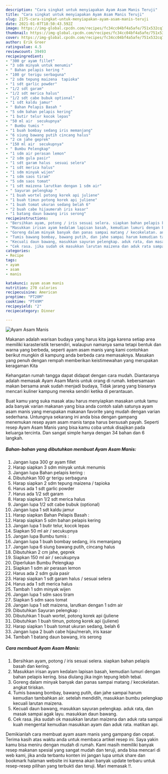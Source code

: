 ```yaml
---
description: "Cara singkat untuk menyiapakan Ayam Asam Manis Teruji"
title: "Cara singkat untuk menyiapakan Ayam Asam Manis Teruji"
slug: 2175-cara-singkat-untuk-menyiapakan-ayam-asam-manis-teruji
date: 2021-01-07T18:50:43.592Z
image: https://img-global.cpcdn.com/recipes/fc34cc04bf4a5afe/751x532cq70/ayam-asam-manis-foto-resep-utama.jpg
thumbnail: https://img-global.cpcdn.com/recipes/fc34cc04bf4a5afe/751x532cq70/ayam-asam-manis-foto-resep-utama.jpg
cover: https://img-global.cpcdn.com/recipes/fc34cc04bf4a5afe/751x532cq70/ayam-asam-manis-foto-resep-utama.jpg
author: Erik Greer
ratingvalue: 4.5
reviewcount: 39493
recipeingredient:
- "300 gr ayam fillet"
- "3 sdm minyak untuk menumis"
- " Bahan pelapis kering "
- "100 gr terigu serbaguna"
- "2 sdm tepung maizena  tapioka"
- "1 sdt garlic powder"
- "1/2 sdt garam"
- "1/2 sdt merica halus"
- "1/2 sdt cabe bubuk optional"
- "1 sdt kaldu jamur"
- " Bahan Pelapis Basah "
- "5 sdm bahan pelapis kering"
- "1 butir telur kocok lepas"
- "50 ml air  secukupnya"
- " Bumbu tumis "
- "1 buah bombay sedang iris memanjang"
- "6 siung bawang putih cincang halus"
- "2 cm jahe geprek"
- "150 ml air  secukupnya"
- " Bumbu Pelengkap"
- "1 sdm air perasan lemon"
- "2 sdm gula pasir"
- "1 sdt garam halus  sesuai selera"
- "1 sdt merica halus"
- "1 sdm minyak wijen"
- "1 sdm saos tiram"
- "5 sdm saos tomat"
- "1 sdt maizena larutkan dengan 1 sdm air"
- " Sayuran pelengkap "
- "1 buah wortel potong korek api juliene"
- "1 buah timun potong korek api juliene"
- "1 buah tomat ukuran sedang belah 6"
- "2 buah cabe hijaumerah iris kasar"
- "1 batang daun bawang iris serong"
recipeinstructions:
- "Bersihkan ayam, potong / iris sesuai selera. siapkan bahan pelapis basah dan kering."
- "Masukkan irisan ayam kedalam lapisan basah, kemudian lumuri dengan bahan pelapis kering. bisa diulang jika ingin tepung lebih tebal."
- "Goreng dalam minyak banyak dan panas sampai matang / kecokelatan. angkat tiriskan."
- "Tumis bawang bombay, bawang putih, dan jahe sampai harum kemudian tambahkan air. setelah mendidih, masukkan bumbu pelengkap kecuali larutan maizena."
- "Kecuali daun bawang, masukkan sayuran pelengkap. aduk rata, dan masak sampai agak layu. masukkan daun bawang."
- "Cek rasa. jika sudah ok masukkan larutan maizena dan aduk rata sampai kuah mengental kemudian masukkan ayam dan aduk rata. matikan api."
categories:
- Recipe
tags:
- ayam
- asam
- manis

katakunci: ayam asam manis 
nutrition: 270 calories
recipecuisine: American
preptime: "PT20M"
cooktime: "PT49M"
recipeyield: "2"
recipecategory: Dinner

---
```



![Ayam Asam Manis](https://img-global.cpcdn.com/recipes/fc34cc04bf4a5afe/751x532cq70/ayam-asam-manis-foto-resep-utama.jpg)

Makanan adalah warisan budaya yang harus kita jaga karena setiap area memiliki karasteristik tersendiri, walaupun namanya sama tetapi bentuk dan warna yang berbeda, seperti ayam asam manis yang kami contohkan berikut mungkin di kampung anda berbeda cara memasaknya. Masakan yang penuh dengan rempah memberikan keistimewahan yang merupakan keragaman Kita



Kehangatan rumah tangga dapat didapat dengan cara mudah. Diantaranya adalah memasak Ayam Asam Manis untuk orang di rumah. kebersamaan makan bersama anak sudah menjadi budaya, Tidak jarang yang biasanya mencari kuliner kampung mereka sendiri ketika di perantauan.

Buat kamu yang suka masak atau harus menyiapkan masakan untuk tamu ada banyak varian makanan yang bisa anda contoh salah satunya ayam asam manis yang merupakan makanan favorite yang mudah dengan varian sederhana. Untungnya sekarang ini anda bisa dengan gampang menemukan resep ayam asam manis tanpa harus bersusah payah.
Seperti resep Ayam Asam Manis yang bisa kamu coba untuk disajikan pada keluarga tercinta. Dan sangat simple hanya dengan 34 bahan dan 6 langkah.


<!--inarticleads1-->

##### Bahan-bahan yang dibutuhkan membuat Ayam Asam Manis:

1. Jangan lupa 300 gr ayam fillet
1. Harap siapkan 3 sdm minyak untuk menumis
1. Jangan lupa  Bahan pelapis kering :
1. Dibutuhkan 100 gr terigu serbaguna
1. Harap siapkan 2 sdm tepung maizena / tapioka
1. Harus ada 1 sdt garlic powder
1. Harus ada 1/2 sdt garam
1. Harap siapkan 1/2 sdt merica halus
1. Jangan lupa 1/2 sdt cabe bubuk (optional)
1. Jangan lupa 1 sdt kaldu jamur
1. Harap siapkan  Bahan Pelapis Basah :
1. Harap siapkan 5 sdm bahan pelapis kering
1. Jangan lupa 1 butir telur, kocok lepas
1. Siapkan 50 ml air / secukupnya
1. Jangan lupa  Bumbu tumis :
1. Jangan lupa 1 buah bombay sedang, iris memanjang
1. Jangan lupa 6 siung bawang putih, cincang halus
1. Dibutuhkan 2 cm jahe, geprek
1. Siapkan 150 ml air / secukupnya
1. Diperlukan  Bumbu Pelengkap
1. Siapkan 1 sdm air perasan lemon
1. Harus ada 2 sdm gula pasir
1. Harap siapkan 1 sdt garam halus / sesuai selera
1. Harus ada 1 sdt merica halus
1. Tambah 1 sdm minyak wijen
1. Jangan lupa 1 sdm saos tiram
1. Siapkan 5 sdm saos tomat
1. Jangan lupa 1 sdt maizena, larutkan dengan 1 sdm air
1. Dibutuhkan  Sayuran pelengkap :
1. Dibutuhkan 1 buah wortel, potong korek api (juliene
1. Dibutuhkan 1 buah timun, potong korek api (juliene)
1. Harap siapkan 1 buah tomat ukuran sedang, belah 6
1. Jangan lupa 2 buah cabe hijau/merah, iris kasar
1. Tambah 1 batang daun bawang, iris serong




<!--inarticleads2-->

##### Cara membuat  Ayam Asam Manis:

1. Bersihkan ayam, potong / iris sesuai selera. siapkan bahan pelapis basah dan kering.
1. Masukkan irisan ayam kedalam lapisan basah, kemudian lumuri dengan bahan pelapis kering. bisa diulang jika ingin tepung lebih tebal.
1. Goreng dalam minyak banyak dan panas sampai matang / kecokelatan. angkat tiriskan.
1. Tumis bawang bombay, bawang putih, dan jahe sampai harum kemudian tambahkan air. setelah mendidih, masukkan bumbu pelengkap kecuali larutan maizena.
1. Kecuali daun bawang, masukkan sayuran pelengkap. aduk rata, dan masak sampai agak layu. masukkan daun bawang.
1. Cek rasa. jika sudah ok masukkan larutan maizena dan aduk rata sampai kuah mengental kemudian masukkan ayam dan aduk rata. matikan api.




Demikianlah cara membuat ayam asam manis yang gampang dan cepat. Terima kasih atas waktu anda untuk membaca artikel resep ini. Saya yakin kamu bisa meniru dengan mudah di rumah. Kami masih memiliki banyak resep makanan spesial yang sangat mudah dan teruji, anda bisa mencari di web kami, jika anda terbantu konten ini jangan lupa untuk share dan bookmark halaman website ini karena akan banyak update terbaru untuk resep-resep pilihan yang terbukti dan teruji. Mari memasak !!. 
